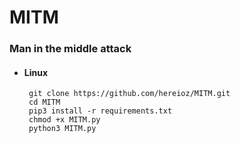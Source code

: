 # MITM
### Man in the middle attack


* #### Linux
       git clone https://github.com/hereioz/MITM.git
       cd MITM
       pip3 install -r requirements.txt
       chmod +x MITM.py
       python3 MITM.py
